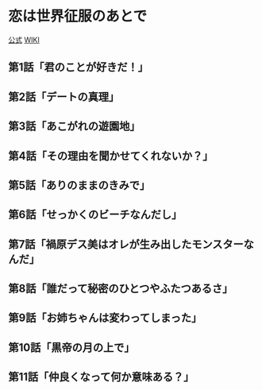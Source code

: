 # 恋は世界征服のあとで

[公式](https://koiseka-anime.com/) 
[WIKI](https://ja.wikipedia.org/wiki/%E6%81%8B%E3%81%AF%E4%B8%96%E7%95%8C%E5%BE%81%E6%9C%8D%E3%81%AE%E3%81%82%E3%81%A8%E3%81%A7) 

## 第1話「君のことが好きだ！」

## 第2話「デートの真理」

## 第3話「あこがれの遊園地」

## 第4話「その理由を聞かせてくれないか？」

## 第5話「ありのままのきみで」

## 第6話「せっかくのビーチなんだし」

## 第7話「禍原デス美はオレが生み出したモンスターなんだ」

## 第8話「誰だって秘密のひとつやふたつあるさ」

## 第9話「お姉ちゃんは変わってしまった」

## 第10話「黒帝の月の上で」

## 第11話「仲良くなって何か意味ある？」
